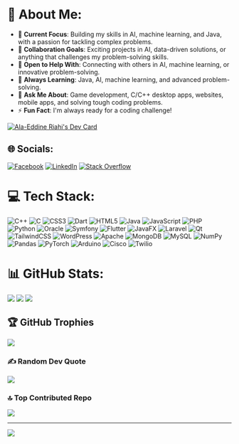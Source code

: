 # 💫 About Me:
- 🔭 **Current Focus**: Building my skills in AI, machine learning, and Java, with a passion for tackling complex problems.
- 🤝 **Collaboration Goals**: Exciting projects in AI, data-driven solutions, or anything that challenges my problem-solving skills.
- 👐 **Open to Help With**: Connecting with others in AI, machine learning, or innovative problem-solving.
- 🌱 **Always Learning**: Java, AI, machine learning, and advanced problem-solving.
- 💬 **Ask Me About**: Game development, C/C++ desktop apps, websites, mobile apps, and solving tough coding problems.
- ⚡ **Fun Fact**: I'm always ready for a coding challenge!

[![Ala-Eddine Riahi's Dev Card](https://api.daily.dev/devcards/v2/kFL6KlP0tQwzls678Vy4P.png?type=default&r=afg)](https://app.daily.dev/alaeddineriahi)

## 🌐 Socials:
[![Facebook](https://img.shields.io/badge/Facebook-%231877F2.svg?logo=Facebook&logoColor=white)](https://facebook.com/aleddine.riahi)
[![LinkedIn](https://img.shields.io/badge/LinkedIn-%230077B5.svg?logo=linkedin&logoColor=white)](https://linkedin.com/in/alaeddine-riahi)
[![Stack Overflow](https://img.shields.io/badge/-Stackoverflow-FE7A16?logo=stack-overflow&logoColor=white)](https://stackoverflow.com/users/28168792)

# 💻 Tech Stack:
![C++](https://img.shields.io/badge/c++-%2300599C.svg?style=plastic&logo=c%2B%2B&logoColor=white)
![C](https://img.shields.io/badge/c-%2300599C.svg?style=plastic&logo=c&logoColor=white)
![CSS3](https://img.shields.io/badge/css3-%231572B6.svg?style=plastic&logo=css3&logoColor=white)
![Dart](https://img.shields.io/badge/dart-%230175C2.svg?style=plastic&logo=dart&logoColor=white)
![HTML5](https://img.shields.io/badge/html5-%23E34F26.svg?style=plastic&logo=html5&logoColor=white)
![Java](https://img.shields.io/badge/java-%23ED8B00.svg?style=plastic&logo=openjdk&logoColor=white)
![JavaScript](https://img.shields.io/badge/javascript-%23323330.svg?style=plastic&logo=javascript&logoColor=%23F7DF1E)
![PHP](https://img.shields.io/badge/php-%23777BB4.svg?style=plastic&logo=php&logoColor=white)
![Python](https://img.shields.io/badge/python-3670A0?style=plastic&logo=python&logoColor=ffdd54)
![Oracle](https://img.shields.io/badge/Oracle-F80000?style=plastic&logo=oracle&logoColor=white)
![Symfony](https://img.shields.io/badge/symfony-%23000000.svg?style=plastic&logo=symfony&logoColor=white)
![Flutter](https://img.shields.io/badge/Flutter-%2302569B.svg?style=plastic&logo=Flutter&logoColor=white)
![JavaFX](https://img.shields.io/badge/javafx-%23FF0000.svg?style=plastic&logo=javafx&logoColor=white)
![Laravel](https://img.shields.io/badge/laravel-%23FF2D20.svg?style=plastic&logo=laravel&logoColor=white)
![Qt](https://img.shields.io/badge/Qt-%23217346.svg?style=plastic&logo=Qt&logoColor=white)
![TailwindCSS](https://img.shields.io/badge/tailwindcss-%2338B2AC.svg?style=plastic&logo=tailwind-css&logoColor=white)
![WordPress](https://img.shields.io/badge/WordPress-%23117AC9.svg?style=plastic&logo=WordPress&logoColor=white)
![Apache](https://img.shields.io/badge/apache-%23D42029.svg?style=plastic&logo=apache&logoColor=white)
![MongoDB](https://img.shields.io/badge/MongoDB-%234ea94b.svg?style=plastic&logo=mongodb&logoColor=white)
![MySQL](https://img.shields.io/badge/mysql-4479A1.svg?style=plastic&logo=mysql&logoColor=white)
![NumPy](https://img.shields.io/badge/numpy-%23013243.svg?style=plastic&logo=numpy&logoColor=white)
![Pandas](https://img.shields.io/badge/pandas-%23150458.svg?style=plastic&logo=pandas&logoColor=white)
![PyTorch](https://img.shields.io/badge/PyTorch-%23EE4C2C.svg?style=plastic&logo=PyTorch&logoColor=white)
![Arduino](https://img.shields.io/badge/-Arduino-00979D?style=plastic&logo=Arduino&logoColor=white)
![Cisco](https://img.shields.io/badge/cisco-%23049fd9.svg?style=plastic&logo=cisco&logoColor=black)
![Twilio](https://img.shields.io/badge/Twilio-F22F46?style=plastic&logo=Twilio&logoColor=white)

# 📊 GitHub Stats:
![](https://github-readme-stats.vercel.app/api?username=alaeddineriahi&theme=ambient_gradient&hide_border=false&include_all_commits=true&count_private=true)
![](https://github-readme-streak-stats.herokuapp.com/?user=alaeddineriahi&theme=ambient_gradient&hide_border=false)
![](https://github-readme-stats.vercel.app/api/top-langs/?username=alaeddineriahi&theme=ambient_gradient&hide_border=false&include_all_commits=true&count_private=true&layout=compact)

## 🏆 GitHub Trophies
![](https://github-profile-trophy.vercel.app/?username=alaeddineriahi&theme=ambient_gradient&no-frame=false&no-bg=false&margin-w=4)

### ✍️ Random Dev Quote
![](https://quotes-github-readme.vercel.app/api?type=vertical&theme=tokyonight)

### 🔝 Top Contributed Repo
![](https://github-contributor-stats.vercel.app/api?username=alaeddineriahi&limit=5&theme=ambient_gradient&combine_all_yearly_contributions=true)

---
[![](https://visitcount.itsvg.in/api?id=alaeddineriahi&icon=10&color=13)](https://visitcount.itsvg.in)

<!-- Proudly created with GPRM ( https://gprm.itsvg.in ) -->
